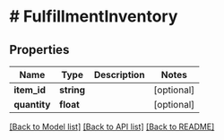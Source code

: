 # # FulfillmentInventory

## Properties

Name | Type | Description | Notes
------------ | ------------- | ------------- | -------------
**item_id** | **string** |  | [optional]
**quantity** | **float** |  | [optional]

[[Back to Model list]](../../README.md#models) [[Back to API list]](../../README.md#endpoints) [[Back to README]](../../README.md)
